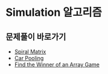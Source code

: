 # Simulation 알고리즘

## 문제풀이 바로가기
- [Spiral Matrix](https://github.com/JSY8869/CodingTestStudy/blob/CokeLee777/develope/CokeLee777/src/com/leetcode/simulation/spiralmatrix/spiral_matrix.md)
- [Car Pooling](https://github.com/JSY8869/CodingTestStudy/blob/CokeLee777/develope/CokeLee777/src/com/leetcode/simulation/carpooling/car_pooling.md)
- [Find the Winner of an Array Game](https://github.com/JSY8869/CodingTestStudy/blob/CokeLee777/develope/CokeLee777/src/com/leetcode/simulation/findwinnerofgame/find_winner_of_game.md)
